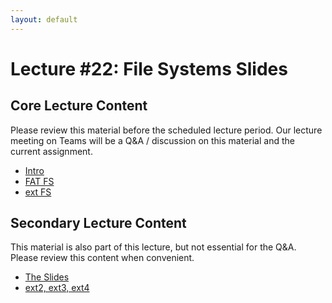 ```yaml
---
layout: default
---
```


# Lecture #22: File Systems Slides

## Core Lecture Content

Please review this material before the scheduled lecture period. Our lecture
meeting on Teams will be a Q&A / discussion on this material and the current
assignment.

 - [Intro](https://youtu.be/EeTC1Un7c4s)
 - [FAT FS](https://youtu.be/BNeMQJk-E9s)
 - [ext FS](https://youtu.be/E1OxG2zlAnE)

## Secondary Lecture Content

This material is also part of this lecture, but not essential for the Q&A. Please
review this content when convenient.

 
 - [The Slides](http://ccs.neu.edu/home/ntuck/courses/2015/01/cs5600/slides/10_File_Systems.pptx)
 - [ext2, ext3, ext4](https://youtu.be/kL-cov6VbaI)
